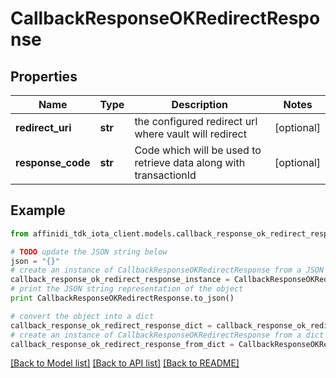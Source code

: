 # CallbackResponseOKRedirectResponse

## Properties

| Name              | Type    | Description                                                       | Notes      |
| ----------------- | ------- | ----------------------------------------------------------------- | ---------- |
| **redirect_uri**  | **str** | the configured redirect url where vault will redirect             | [optional] |
| **response_code** | **str** | Code which will be used to retrieve data along with transactionId | [optional] |

## Example

```python
from affinidi_tdk_iota_client.models.callback_response_ok_redirect_response import CallbackResponseOKRedirectResponse

# TODO update the JSON string below
json = "{}"
# create an instance of CallbackResponseOKRedirectResponse from a JSON string
callback_response_ok_redirect_response_instance = CallbackResponseOKRedirectResponse.from_json(json)
# print the JSON string representation of the object
print CallbackResponseOKRedirectResponse.to_json()

# convert the object into a dict
callback_response_ok_redirect_response_dict = callback_response_ok_redirect_response_instance.to_dict()
# create an instance of CallbackResponseOKRedirectResponse from a dict
callback_response_ok_redirect_response_from_dict = CallbackResponseOKRedirectResponse.from_dict(callback_response_ok_redirect_response_dict)
```

[[Back to Model list]](../README.md#documentation-for-models) [[Back to API list]](../README.md#documentation-for-api-endpoints) [[Back to README]](../README.md)
